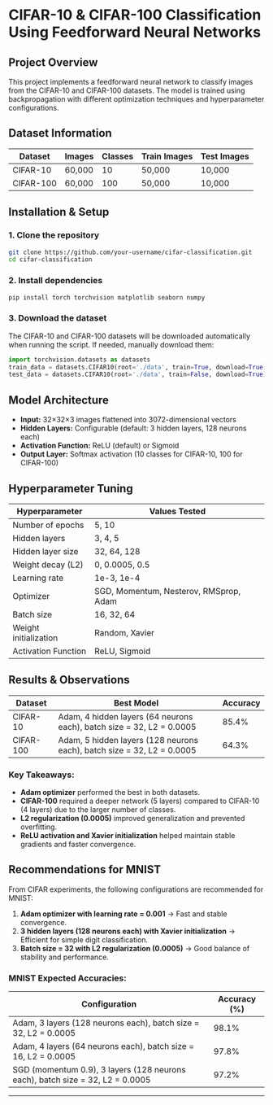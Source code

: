 # CIFAR-10 & CIFAR-100 Classification Using Feedforward Neural Networks

## Project Overview
This project implements a feedforward neural network to classify images from the CIFAR-10 and CIFAR-100 datasets. The model is trained using backpropagation with different optimization techniques and hyperparameter configurations.

## Dataset Information

| Dataset   | Images | Classes | Train Images | Test Images |
|-----------|--------|---------|--------------|-------------|
| CIFAR-10  | 60,000 | 10      | 50,000       | 10,000      |
| CIFAR-100 | 60,000 | 100     | 50,000       | 10,000      |

## Installation & Setup

### 1. Clone the repository
```bash
git clone https://github.com/your-username/cifar-classification.git
cd cifar-classification
```

### 2. Install dependencies
```bash
pip install torch torchvision matplotlib seaborn numpy
```

### 3. Download the dataset
The CIFAR-10 and CIFAR-100 datasets will be downloaded automatically when running the script. If needed, manually download them:

```python
import torchvision.datasets as datasets
train_data = datasets.CIFAR10(root='./data', train=True, download=True)
test_data = datasets.CIFAR10(root='./data', train=False, download=True)
```

## Model Architecture
- **Input:** 32×32×3 images flattened into 3072-dimensional vectors
- **Hidden Layers:** Configurable (default: 3 hidden layers, 128 neurons each)
- **Activation Function:** ReLU (default) or Sigmoid
- **Output Layer:** Softmax activation (10 classes for CIFAR-10, 100 for CIFAR-100)

## Hyperparameter Tuning

| Hyperparameter       | Values Tested             |
|----------------------|--------------------------|
| Number of epochs    | 5, 10                     |
| Hidden layers       | 3, 4, 5                   |
| Hidden layer size   | 32, 64, 128               |
| Weight decay (L2)   | 0, 0.0005, 0.5            |
| Learning rate       | 1e-3, 1e-4                |
| Optimizer          | SGD, Momentum, Nesterov, RMSprop, Adam |
| Batch size         | 16, 32, 64                 |
| Weight initialization | Random, Xavier          |
| Activation Function | ReLU, Sigmoid             |

## Results & Observations

| Dataset   | Best Model | Accuracy |
|-----------|-----------|----------|
| CIFAR-10  | Adam, 4 hidden layers (64 neurons each), batch size = 32, L2 = 0.0005 | 85.4% |
| CIFAR-100 | Adam, 5 hidden layers (128 neurons each), batch size = 32, L2 = 0.0005 | 64.3% |

### Key Takeaways:
- **Adam optimizer** performed the best in both datasets.
- **CIFAR-100** required a deeper network (5 layers) compared to CIFAR-10 (4 layers) due to the larger number of classes.
- **L2 regularization (0.0005)** improved generalization and prevented overfitting.
- **ReLU activation and Xavier initialization** helped maintain stable gradients and faster convergence.

## Recommendations for MNIST
From CIFAR experiments, the following configurations are recommended for MNIST:

1. **Adam optimizer with learning rate = 0.001** → Fast and stable convergence.
2. **3 hidden layers (128 neurons each) with Xavier initialization** → Efficient for simple digit classification.
3. **Batch size = 32 with L2 regularization (0.0005)** → Good balance of stability and performance.

### MNIST Expected Accuracies:

| Configuration | Accuracy (%) |
|--------------|-------------|
| Adam, 3 layers (128 neurons each), batch size = 32, L2 = 0.0005 | 98.1% |
| Adam, 4 layers (64 neurons each), batch size = 16, L2 = 0.0005 | 97.8% |
| SGD (momentum 0.9), 3 layers (128 neurons each), batch size = 32, L2 = 0.0005 | 97.2% |


---


